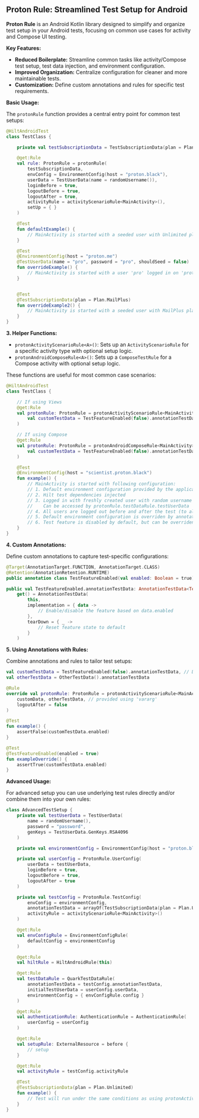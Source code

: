 ## Proton Rule: Streamlined Test Setup for Android

**Proton Rule** is an Android Kotlin library designed to simplify and organize test setup in your Android tests, focusing on common use cases for activity and Compose UI testing.

**Key Features:**

* **Reduced Boilerplate:** Streamline common tasks like activity/Compose test setup, test data injection, and environment configuration.
* **Improved Organization:** Centralize configuration for cleaner and more maintainable tests.
* **Customization:** Define custom annotations and rules for specific test requirements.

**Basic Usage:**

The `protonRule` function provides a central entry point for common test setups:

```kotlin
@HiltAndroidTest
class TestClass {

    private val testSubscriptionData = TestSubscriptionData(plan = Plan.Unlimited).annotationTestData

    @get:Rule
    val rule: ProtonRule = protonRule(
        testSubscriptionData,
        envConfig = EnvironmentConfig(host = "proton.black"),
        userData = TestUserData(name = randomUsername()),
        loginBefore = true,
        logoutBefore = true,
        logoutAfter = true,
        activityRule = activityScenarioRule<MainActivity>(),
        setUp = { }
    )

    @Test
    fun defaultExample() {
        // MainActivity is started with a seeded user with Unlimited plan logged in on 'proton.black' environment.
    }

    @Test
    @EnvironmentConfig(host = "proton.me")
    @TestUserData(name = "pro", password = "pro", shouldSeed = false)
    fun overrideExample() {
        // MainActivity is started with a user 'pro' logged in on 'proton.me' environment. User will not be seeded beforehand
    }


    @Test
    @TestSubscriptionData(plan = Plan.MailPlus)
    fun overrideExample2() {
        // MainActivity is started with a seeded user with MailPlus plan logged in on 'proton.black' environment.
    }
}
```

**3. Helper Functions:**

* `protonActivityScenarioRule<A>()`: Sets up an `ActivityScenarioRule` for a specific activity type with optional setup logic.
* `protonAndroidComposeRule<A>()`: Sets up a `ComposeTestRule` for a Compose activity with optional setup logic.

These functions are useful for most common case scenarios:
```kotlin
@HiltAndroidTest
class TestClass {

    // If using Views
    @get:Rule
    val protonRule: ProtonRule = protonActivityScenarioRule<MainActivity>(
        val customTestData = TestFeatureEnabled(false).annotationTestData
    )

    // If using Compose
    @get:Rule
    val protonRule: ProtonRule = protonAndroidComposeRule<MainActivity>(
        val customTestData = TestFeatureEnabled(false).annotationTestData
    )

    @Test
    @EnvironmentConfig(host = "scientist.proton.black")
    fun example() {
        // MainActivity is started with following configuration:
        // 1. Default environment configuration provided by the application
        // 2. Hilt test dependencies injected 
        // 3. Logged in with freshly created user with random username 
        //    Can be accessed by protonRule.testDataRule.testUserData
        // 4. All users are logged out before and after the test (to always assure clean state)
        // 5. Default environment configuration is overriden by annotation
        // 6. Test feature is disabled by default, but can be overriden by annotation @TestFeatureEnabled
    }
}
```

**4. Custom Annotations:**

Define custom annotations to capture test-specific configurations:

```kotlin
@Target(AnnotationTarget.FUNCTION, AnnotationTarget.CLASS)
@Retention(AnnotationRetention.RUNTIME)
public annotation class TestFeatureEnabled(val enabled: Boolean = true)

public val TestFeatureEnabled.annotationTestData: AnnotationTestData<TestFeatureEnabled>
    get() = AnnotationTestData(
        this,
        implementation = { data ->
            // Enable/disable the feature based on data.enabled
        },
        tearDown = { _ ->
            // Reset feature state to default
        }
    )
```

**5. Using Annotations with Rules:**

Combine annotations and rules to tailor test setups:

```kotlin
val customTestData = TestFeatureEnabled(false).annotationTestData, // Disable specific feature
val otherTestData = OtherTestData().annotationTestData

@Rule
override val protonRule: ProtonRule = protonActivityScenarioRule<MainActivity>(
    customData, otherTestData, // provided using 'vararg'
    logoutAfter = false
)

@Test
fun example() {
    assertFalse(customTestData.enabled)
}

@Test
@TestFeatureEnabled(enabled = true)
fun exampleOverride() {
    assertTrue(customTestData.enabled)
}
```

**Advanced Usage:**

For advanced setup you can use underlying test rules directly and/or combine them into your own rules:
```kotlin
class AdvancedTestSetup {
    private val testUserData = TestUserData(
        name = randomUsername(),
        password = "password",
        genKeys = TestUserData.GenKeys.RSA4096
    )

    private val environmentConfig = EnvironmentConfig(host = "proton.black")

    private val userConfig = ProtonRule.UserConfig(
        userData = testUserData,
        loginBefore = true,
        logoutBefore = true,
        logoutAfter = true
    )

    private val testConfig = ProtonRule.TestConfig(
        envConfig = environmentConfig,
        annotationTestData = arrayOf(TestSubscriptionData(plan = Plan.Unlimited).annotationTestData),
        activityRule = activityScenarioRule<MainActivity>()
    )

    @get:Rule
    val envConfigRule = EnvironmentConfigRule(
        defaultConfig = environmentConfig
    )

    @get:Rule
    val hiltRule = HiltAndroidRule(this)

    @get:Rule
    val testDataRule = QuarkTestDataRule(
        annotationTestData = testConfig.annotationTestData,
        initialTestUserData = userConfig.userData,
        environmentConfig = { envConfigRule.config }
    )

    @get:Rule
    val authenticationRule: AuthenticationRule = AuthenticationRule(
        userConfig = userConfig
    )

    @get:Rule
    val setupRule: ExternalResource = before {
        // setup
    }

    @get:Rule
    val activityRule = testConfig.activityRule

    @Test
    @TestSubscriptionData(plan = Plan.Unlimited)
    fun example() {
        // Test will run under the same conditions as using protonActivityScenarioRule()
    }
}
```
